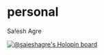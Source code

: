 # personal
Sa!esh Agre

[![@saieshagre's Holopin board](https://holopin.me/saieshagre)](https://holopin.io/@saieshagre)
